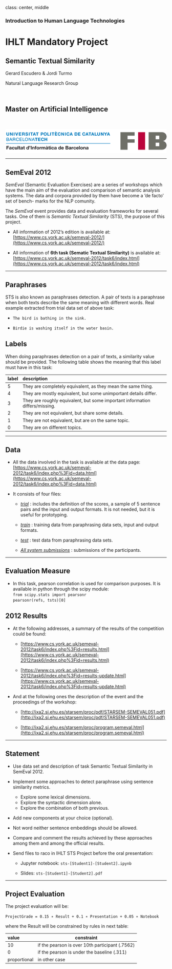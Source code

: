 class: center, middle

### Introduction to Human Language Technologies

# IHLT Mandatory Project

## Semantic Textual Similarity

Gerard Escudero & Jordi Turmo

Natural Language Research Group

<br>

## Master on Artificial Intelligence

<br>

![:scale 75%](fib.png)

---

## SemEval 2012

*SemEval* (Semantic Evaluation Exercises) are a series of workshops which have
the main aim of the evaluation and comparison of semantic analysis systems.
The data and corpora provided by them have become a ’de facto’ set of bench-
marks for the NLP comunity.

The *SemEval* event provides data and evaluation frameworks for several
tasks. One of them is *Semantic Textual Similarity* (STS), the purpose of this
project. 

* All information of 2012’s edition is available at: <br>
[https://www.cs.york.ac.uk/semeval-2012/](https://www.cs.york.ac.uk/semeval-2012/)

* All information of **6th task (Sematic Textual Similarity)** is available at: <br>
[https://www.cs.york.ac.uk/semeval-2012/task6/index.html](https://www.cs.york.ac.uk/semeval-2012/task6/index.html)

---

## Paraphrases

STS is also known as paraphrases detection. A pair of texts is a paraphrase
when both texts describe the same meaning with different words.
Real example extracted from trial data set of above task:

* `The bird is bathing in the sink.`

* `Birdie is washing itself in the water basin.`

## Labels

When doing paraphrases detection on a pair of texts, a similarity value should
be provided. The following table shows the meaning that this label must have
in this task:

| label | description  |
|:------|:-------------|
| 5     | They are completely equivalent, as they mean the same thing. |
| 4     | They are mostly equivalent, but some unimportant details differ. |
| 3     | They are roughly equivalent, but some important information differs/missing. |
| 2     | They are not equivalent, but share some details. |
| 1     | They are not equivalent, but are on the same topic. |
| 0     | They are on different topics. |

---

## Data

* All the data involved in the task is available at the data page: <br>
[https://www.cs.york.ac.uk/semeval-2012/task6/index.php%3Fid=data.html](https://www.cs.york.ac.uk/semeval-2012/task6/index.php%3Fid=data.html)

* It consists of four files:

  - [*trial*](resources/trial.tgz) : includes the definition of the scores, a sample of 5 sentence pairs and the input and output formats. It is not needed, but it is useful for prototyping.

  - [*train*](resources/train.tgz) : training data from paraphrasing data sets, input and output formats.

  - [*test*](resources/test-gold.tgz) : test data from paraphrasing data sets.

  - [*All system submissions*](resources/task6-submissions.tgz) : submissions of the participants.

---

## Evaluation Measure

* In this task, pearson correlation is used for comparison purposes. It is available in python through the scipy module: <br>
`from scipy.stats import pearsonr` <br>
`pearsonr(refs, tsts)[0]`

## 2012 Results

* At the following addresses, a summary of the results of the competition could
be found: 

  - [https://www.cs.york.ac.uk/semeval-2012/task6/index.php%3Fid=results.html](https://www.cs.york.ac.uk/semeval-2012/task6/index.php%3Fid=results.html) 

  - [https://www.cs.york.ac.uk/semeval-2012/task6/index.php%3Fid=results-update.html](https://www.cs.york.ac.uk/semeval-2012/task6/index.php%3Fid=results-update.html)

* And at the following ones the description of the event and the proceedings
of the workshop:

  - [http://ixa2.si.ehu.es/starsem/proc/pdf/STARSEM-SEMEVAL051.pdf](http://ixa2.si.ehu.es/starsem/proc/pdf/STARSEM-SEMEVAL051.pdf)

  - [http://ixa2.si.ehu.es/starsem/proc/program.semeval.html](http://ixa2.si.ehu.es/starsem/proc/program.semeval.html)

---

## Statement

* Use data set and description of task Semantic Textual Similarity in SemEval 2012.

* Implement some approaches to detect paraphrase using sentence similarity
metrics.
  - Explore some lexical dimensions.
  - Explore the syntactic dimension alone.
  - Explore the combination of both previous.

* Add new components at your choice (optional).

* Not word neither sentence embeddings should be allowed.

* Compare and comment the results achieved by these approaches among them and among the official results.

* Send files to raco in IHLT STS Project before the oral presentation:
  - Jupyter notebook: `sts-[Student1]-[Student2].ipynb`

  - Slides: `sts-[Student1]-[Student2].pdf`

---

## Project Evaluation

The project evaluation will be:

`ProjectGrade = 0.15 ∗ Result + 0.1 ∗ Presentation + 0.05 ∗ Notebook`

where the Result will be constrained by rules in next table:

| value | constraint |
|:------|------------|
| 10    | if the pearson is over 10th participant (.7562) |
| 0     | if the pearson is under the baseline (.311) |
| proportional | in other case |
